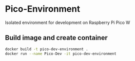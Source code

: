 # Pico-Environment
Isolated environment for development on Raspberry Pi Pico W


## Build image and create container
```bash
docker build -t pico-dev-environment .
docker run --name Pico-Dev -it pico-dev-environment
```
